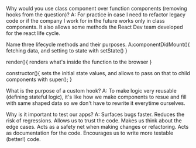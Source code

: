  Why would you use class component over function components (removing hooks from the question)? A: For practice in case I need to refactor legacy code or if the company I work for in the future works only in class components. It also allows some methods the React Dev team developed for the react life cycle.

 Name three lifecycle methods and their purposes. 
 A:componentDidMount(){ fetching data, and setting to state with setState() }

render(){ renders what's inside the function to the browser }

constructor(){ sets the initial state values, and allows to pass on that to child components with super(); }

 What is the purpose of a custom hook? 
 A: To make logic very reusable (defining stateful logic), it's like how we make components to resue and fill with same shaped data so we don't have to rewrite it everytime ourselves.

 Why is it important to test our apps? 
 A: Surfaces bugs faster. Reduces the risk of regressions. Allows us to trust the code. Makes us think about the edge cases. Acts as a safety net when making changes or refactoring. Acts as documentation for the code. Encourages us to write more testable (better!) code.
